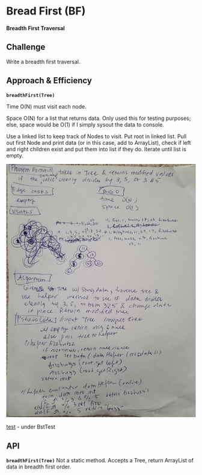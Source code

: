 # Bread First (BF)
<!-- Short summary or background information -->
#### Breadth First Traversal
## Challenge
<!-- Description of the challenge -->
Write a breadth first traversal.

## Approach & Efficiency
**`breadthFirst(Tree)`**

Time O(N) must visit each node.

Space O(N) for a list that returns data. Only used this for testing purposes; 
else, space would be O(1) if I simply sysout the data to console.

Use a linked list to keep track of Nodes to visit. 
Put root in linked list.
Pull out first Node and print data (or in this case, add to ArrayList),
check if left and right children exist and put them into list
if they do.
Iterate until list is empty.


![code](../401-code-challenges/assets/fizzbuzz.jpg)

[test](./src/test/java/tree/BstTest.java) - under BstTest

## API
**`breadthFirst(Tree)`**
Not a static method. Accepts a Tree, return ArrayList of data in breadth first order.
